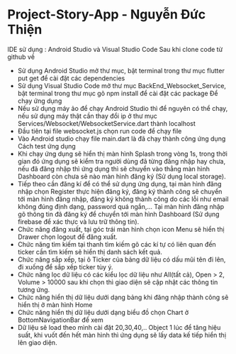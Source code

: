 # Project-Story-App - Nguyễn Đức Thiện
IDE sử dụng : Android Studio và Visual Studio Code
Sau khi clone code từ github về
- Sử dụng Android Studio mở thư mục, bật terminal trong thư mục flutter put get để cài đặt các dependencies
- Sử dụng Visual Studio Code mở thư mục BackEnd_Websocket_Service, bật terminal trong thư mục gõ npm install để cài đặt các package
Để chạy ứng dụng
- Nếu sử dụng máy ảo để chạy Android Studio thì để nguyên có thể chạy, nếu sử dụng máy thật cần thay đổi ip ở thư mục Services/Websocket/WebsocketService.dart thành localhost
- Đầu tiên tại file websocket.js chọn run code để chạy file
- Vào Android studio chạy file main.dart là đã chạy thành công ứng dụng
Cách test ứng dụng
- Khi chạy ứng dụng sẽ hiển thị màn hình Splash trong vòng 1s, trong thời gian đó ứng dụng sẽ kiểm tra người dùng đã từng đăng nhập hay chưa, nếu đã đăng nhập thì ứng dụng thì sẽ chuyển vào thẳng màn hình Dashboard còn chưa sẽ nào màn hình đăng ký (Sử dụng local storage).
- Tiếp theo cần đăng kí để có thể sử dụng ứng dụng, tại màn hình đăng nhập chọn Register thực hiện đăng ký, đăng ký thành công sẽ chuyển tới màn hình đăng nhập, đăng ký không thành công do các lỗi như email không đúng định dạng, password quá ngắn,... Tại màn hình đăng nhập gõ thông tin đã đăng ký để chuyển tới màn hình Dashboard (Sử dụng firebase để xác thực và lưu trữ thông tin).
- Chức năng đăng xuất, tại góc trái màn hình chọn icon Menu sẽ hiển thị Drawer chọn logout để đăng xuất.
- Chức năng tìm kiếm tại thanh tìm kiếm gõ các kí tự có liên quan đến ticker cần tìm kiếm sẽ hiển thị danh sách kết quả.
- Chức năng sắp xếp, tại ô Ticker của bảng dữ liệu có dấu mũi tên đi lên, đi xuống để sắp xếp ticker tùy ý.
- Chức năng lọc dữ liệu có các kiểu lọc dữ liệu như All(tất cả), Open > 2, Volume > 10000 sau khi chọn thì giao diện sẽ cập nhật các thông tin tương ứng.
- Chức năng hiển thị dữ liệu dưới dạng bảng khi đăng nhập thành công sẽ hiển thị ở màn hình Home
- Chức năng hiển thị dữ liệu dưới dạng biểu đồ chọn Chart ở BottomNavigationBar để xem
- Dữ liệu sẽ load theo mình cài đặt 20,30,40,.. Object 1 lúc để tăng hiệu suất, khi vuốt đến hết màn hình thì ứng dụng sẽ lấy data kế tiếp hiển thị lên giao diện.